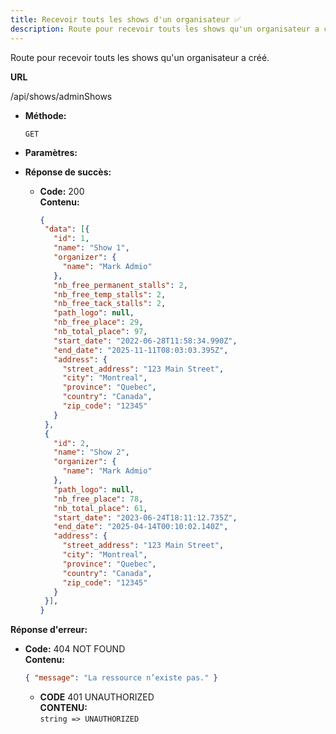 ```yaml
---
title: Recevoir touts les shows d'un organisateur ✅
description: Route pour recevoir touts les shows qu'un organisateur a créé.
---
```


Route pour recevoir touts les shows qu'un organisateur a créé.

**URL**

  /api/shows/adminShows
  
- **Méthode:**

  `GET`

- **Paramètres:**


- **Réponse de succès:**

  - **Code:** 200 <br />
    **Contenu:**
     ```json
    {
      "data": [{
        "id": 1,
        "name": "Show 1",
        "organizer": {
          "name": "Mark Admio"
        },
        "nb_free_permanent_stalls": 2,
        "nb_free_temp_stalls": 2,
        "nb_free_tack_stalls": 2,
        "path_logo": null,
        "nb_free_place": 29,
        "nb_total_place": 97,
        "start_date": "2022-06-28T11:58:34.990Z",
        "end_date": "2025-11-11T08:03:03.395Z",
        "address": {
          "street_address": "123 Main Street",
          "city": "Montreal",
          "province": "Quebec",
          "country": "Canada",
          "zip_code": "12345"
        }
      },
      {
        "id": 2,
        "name": "Show 2",
        "organizer": {
          "name": "Mark Admio"
        },
        "path_logo": null,
        "nb_free_place": 78,
        "nb_total_place": 61,
        "start_date": "2023-06-24T18:11:12.735Z",
        "end_date": "2025-04-14T00:10:02.140Z",
        "address": {
          "street_address": "123 Main Street",
          "city": "Montreal",
          "province": "Quebec",
          "country": "Canada",
          "zip_code": "12345"
        }
      }],
    }
    ```
**Réponse d'erreur:**

  - **Code:** 404 NOT FOUND <br />
    **Contenu:**
    ```json
    { "message": "La ressource n’existe pas." }
    ```
	- **CODE** 401 UNAUTHORIZED <br />
	**CONTENU:**<br>
  `string => UNAUTHORIZED`
	  